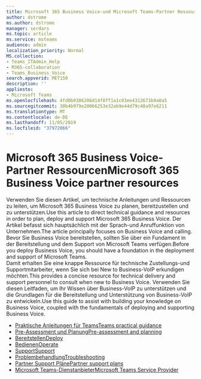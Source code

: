 ```yaml
---
title: Microsoft 365 Business Voice-und Microsoft Teams-Partner Ressourcen
author: dstrome
ms.author: dstrome
manager: serdars
ms.topic: article
ms.service: msteams
audience: admin
localization_priority: Normal
MS.collection:
- Teams_ITAdmin_Help
- M365-collaboration
- Teams_Business_Voice
search.appverid: MET150
description: ''
appliesto:
- Microsoft Teams
ms.openlocfilehash: 4fd0b9386206d14f8ff1a1c03ee4312671b9a0a5
ms.sourcegitcommit: 30b4b979e20066253e32ab9e44d79c48a97e6211
ms.translationtype: MT
ms.contentlocale: de-DE
ms.lasthandoff: 11/05/2019
ms.locfileid: "37972066"
---
```

# <a name="microsoft-365-business-voice-partner-resources"></a><span data-ttu-id="44e99-102">Microsoft 365 Business Voice-Partner Ressourcen</span><span class="sxs-lookup"><span data-stu-id="44e99-102">Microsoft 365 Business Voice partner resources</span></span>

<span data-ttu-id="44e99-103">Verwenden Sie diesen Artikel, um technische Anleitungen und Ressourcen zu leiten, um Microsoft 365 Business Voice zu planen, bereitzustellen und zu unterstützen.</span><span class="sxs-lookup"><span data-stu-id="44e99-103">Use this article to direct technical guidance and resources in order to plan, deploy and support Microsoft 365 Business Voice.</span></span>  <span data-ttu-id="44e99-104">Der Artikel befasst sich hauptsächlich mit der Sprach-und Anruffunktion von Unternehmen.</span><span class="sxs-lookup"><span data-stu-id="44e99-104">The article principally focuses on Business Voice and calling.</span></span>  <span data-ttu-id="44e99-105">Bevor Sie Business Voice bereitstellen, sollten Sie über ein Fundament in der Bereitstellung und dem Support von Microsoft Teams verfügen.</span><span class="sxs-lookup"><span data-stu-id="44e99-105">Before you deploy Business Voice, you should have a foundation in the deployment and support of Microsoft Teams.</span></span>  
<span data-ttu-id="44e99-106">Damit erhalten Sie eine knappe Ressource für technische Zustellungs-und Supportmitarbeiter, wenn Sie sich bei New to Business-VoIP erkundigen möchten.</span><span class="sxs-lookup"><span data-stu-id="44e99-106">This provides a concise resource for technical delivery and support personnel to consult when new to Business Voice.</span></span>  <span data-ttu-id="44e99-107">Verwenden Sie diesen Leitfaden, um Ihr Wissen über Business-VoIP zu unterstützen und die Grundlagen für die Bereitstellung und Unterstützung von Business-VoIP zu entwickeln.</span><span class="sxs-lookup"><span data-stu-id="44e99-107">Use this guide to assist with building your knowledge on Business Voice, coupled with the fundamentals of deploying and supporting Business Voice.</span></span>

- [<span data-ttu-id="44e99-108">Praktische Anleitungen für Teams</span><span class="sxs-lookup"><span data-stu-id="44e99-108">Teams practical guidance</span></span>](../cloud-voice-landing-page.md)
- [<span data-ttu-id="44e99-109">Pre-Assessment und Planung</span><span class="sxs-lookup"><span data-stu-id="44e99-109">Pre-assessment and planning</span></span>](../3-envision-evaluate-my-environment.md)
- [<span data-ttu-id="44e99-110">Bereitstellen</span><span class="sxs-lookup"><span data-stu-id="44e99-110">Deploy</span></span>](../3-onboard-deploy-my-service.md)
- [<span data-ttu-id="44e99-111">Bedienen</span><span class="sxs-lookup"><span data-stu-id="44e99-111">Operate</span></span>](../1-drive-value-operate-my-service.md)
- [<span data-ttu-id="44e99-112">Support</span><span class="sxs-lookup"><span data-stu-id="44e99-112">Support</span></span>](../envision-planning-for-service-management-and-quality-complete-guide.md#plan-for-service-management)
- [<span data-ttu-id="44e99-113">Problembehandlung</span><span class="sxs-lookup"><span data-stu-id="44e99-113">Troubleshooting</span></span>](../connectivity-issues.md)
- [<span data-ttu-id="44e99-114">Partner Support Pläne</span><span class="sxs-lookup"><span data-stu-id="44e99-114">Partner support plans</span></span>](https://partner.microsoft.com/support/partnersupport)
- [<span data-ttu-id="44e99-115">Microsoft Teams-Dienstanbieter</span><span class="sxs-lookup"><span data-stu-id="44e99-115">Microsoft Teams Service Provider</span></span>](https://aka.ms/teamsserviceproviderguide)
